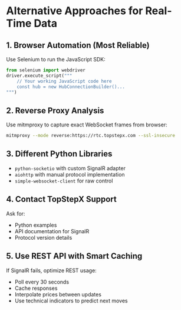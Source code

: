 # Alternative Approaches for Real-Time Data

## 1. Browser Automation (Most Reliable)
Use Selenium to run the JavaScript SDK:
```python
from selenium import webdriver
driver.execute_script("""
    // Your working JavaScript code here
    const hub = new HubConnectionBuilder()...
""")
```

## 2. Reverse Proxy Analysis
Use mitmproxy to capture exact WebSocket frames from browser:
```bash
mitmproxy --mode reverse:https://rtc.topstepx.com --ssl-insecure
```

## 3. Different Python Libraries
- `python-socketio` with custom SignalR adapter
- `aiohttp` with manual protocol implementation
- `simple-websocket-client` for raw control

## 4. Contact TopStepX Support
Ask for:
- Python examples
- API documentation for SignalR
- Protocol version details

## 5. Use REST API with Smart Caching
If SignalR fails, optimize REST usage:
- Poll every 30 seconds
- Cache responses
- Interpolate prices between updates
- Use technical indicators to predict next moves